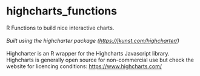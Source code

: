 # highcharts_functions
R Functions to build nice interactive charts. 
<br><br>
*Built using the highcharter package (https://jkunst.com/highcharter/)* 
<br><br>
Highcharter is an R wrapper for the Highcharts Javascript library. Highcharts is generally open source for non-commercial use but check the website for licencing conditions: https://www.highcharts.com/
<br><br>
<!--  ![](./simple_barplot.svg)/* -->

